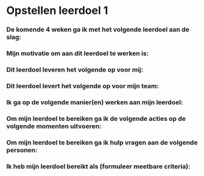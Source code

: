 # Opstellen leerdoel 1

### De komende 4 weken ga ik met het volgende leerdoel aan de slag: 



### Mijn motivatie om aan dit leerdoel te werken is:



### Dit leerdoel leveren het volgende op voor mij:



### Dit leerdoel levert het volgende op voor mijn team:



### Ik ga op de volgende manier(en) werken aan mijn leerdoel:



### Om mijn leerdoel te bereiken ga ik de volgende acties op de volgende momenten uitvoeren:



### Om mijn leerdoel te bereiken ga ik hulp vragen aan de volgende personen:



### Ik heb mijn leerdoel bereikt als (formuleer meetbare criteria):


